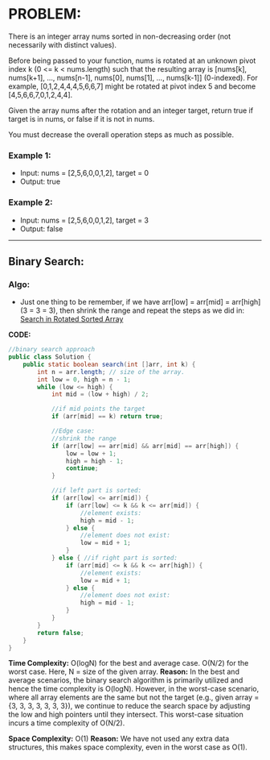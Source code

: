 # PROBLEM:
There is an integer array nums sorted in non-decreasing order (not necessarily with distinct values).

Before being passed to your function, nums is rotated at an unknown pivot index k (0 <= k < nums.length) such that the resulting array is [nums[k], nums[k+1], ..., nums[n-1], nums[0], nums[1], ..., nums[k-1]] (0-indexed). For example, [0,1,2,4,4,4,5,6,6,7] might be rotated at pivot index 5 and become [4,5,6,6,7,0,1,2,4,4].

Given the array nums after the rotation and an integer target, return true if target is in nums, or false if it is not in nums.

You must decrease the overall operation steps as much as possible.

### Example 1:

- Input: nums = [2,5,6,0,0,1,2], target = 0
- Output: true

### Example 2:

- Input: nums = [2,5,6,0,0,1,2], target = 3
- Output: false

---

## Binary Search:

### Algo:
- Just one thing to be remember, if we have arr[low] = arr[mid] = arr[high] (3 = 3 = 3), then shrink the range
and repeat the steps as we did in:
[Search in Rotated Sorted Array](https://github.com/Hardi185/DSAByStrivers/blob/main/Binary%20Search/8.%20Search%20in%20Rotated%20Sorted%20Array.md)

**CODE:**
```java
//binary search approach
public class Solution {
    public static boolean search(int []arr, int k) {
        int n = arr.length; // size of the array.
        int low = 0, high = n - 1;
        while (low <= high) {
            int mid = (low + high) / 2;

            //if mid points the target
            if (arr[mid] == k) return true;

            //Edge case:
            //shrink the range
            if (arr[low] == arr[mid] && arr[mid] == arr[high]) {
                low = low + 1;
                high = high - 1;
                continue;
            }

            //if left part is sorted:
            if (arr[low] <= arr[mid]) {
                if (arr[low] <= k && k <= arr[mid]) {
                    //element exists:
                    high = mid - 1;
                } else {
                    //element does not exist:
                    low = mid + 1;
                }
            } else { //if right part is sorted:
                if (arr[mid] <= k && k <= arr[high]) {
                    //element exists:
                    low = mid + 1;
                } else {
                    //element does not exist:
                    high = mid - 1;
                }
            }
        }
        return false;
    }
}
```

**Time Complexity:** O(logN) for the best and average case. O(N/2) for the worst case. Here, N = size of the given array.
**Reason:** In the best and average scenarios, the binary search algorithm is primarily utilized and hence the time complexity is O(logN). However, in the worst-case scenario, where all array elements are the same but not the target (e.g., given array = {3, 3, 3, 3, 3, 3, 3}), we continue to reduce the search space by adjusting the low and high pointers until they intersect. This worst-case situation incurs a time complexity of O(N/2).

**Space Complexity:** O(1)
**Reason:** We have not used any extra data structures, this makes space complexity, even in the worst case as O(1).
